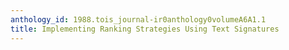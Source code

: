```yaml
---
anthology_id: 1988.tois_journal-ir0anthology0volumeA6A1.1
title: Implementing Ranking Strategies Using Text Signatures
---
```

